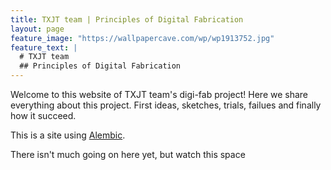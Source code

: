 ```yaml
---
title: TXJT team | Principles of Digital Fabrication
layout: page
feature_image: "https://wallpapercave.com/wp/wp1913752.jpg"
feature_text: |
  # TXJT team
  ## Principles of Digital Fabrication
---
```

Welcome to this website of TXJT team's digi-fab project! Here we share everything about this project. First ideas, sketches, trials, failues and finally how it succeed.

This is a site using [Alembic](alembic.darn.es).


There isn't much going on here yet, but watch this space
